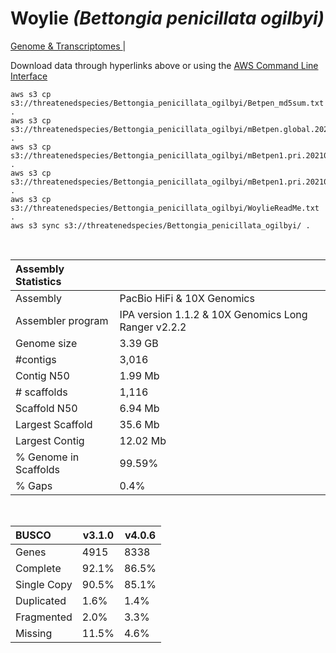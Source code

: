 # **Woylie** *(Bettongia penicillata ogilbyi)* 

[Genome & Transcriptomes ](https://threatenedspecies.s3.ap-southeast-2.amazonaws.com/index.html) | 

Download data through hyperlinks above or using the [AWS Command Line Interface](https://docs.aws.amazon.com/cli/latest/userguide/cli-chap-install.html)
  
```
aws s3 cp s3://threatenedspecies/Bettongia_penicillata_ogilbyi/Betpen_md5sum.txt .
aws s3 cp s3://threatenedspecies/Bettongia_penicillata_ogilbyi/mBetpen.global.20210916.fasta.gz .
aws s3 cp s3://threatenedspecies/Bettongia_penicillata_ogilbyi/mBetpen1.pri.20210916.fasta.gz .
aws s3 cp s3://threatenedspecies/Bettongia_penicillata_ogilbyi/mBetpen1.pri.20210916.gff3.gz .
aws s3 cp s3://threatenedspecies/Bettongia_penicillata_ogilbyi/WoylieReadMe.txt .
aws s3 sync s3://threatenedspecies/Bettongia_penicillata_ogilbyi/ .
```

<br>

| Assembly Statistics |  |
|:--- | --- |
| Assembly    | PacBio HiFi & 10X Genomics |
| Assembler program |  IPA version 1.1.2 & 10X Genomics Long Ranger v2.2.2 |
| Genome size | 3.39 GB |
| #contigs | 3,016 |
| Contig N50 | 1.99 Mb |
| # scaffolds | 1,116 |
| Scaffold N50 | 6.94 Mb |
| Largest Scaffold | 35.6 Mb |
| Largest Contig | 12.02 Mb |
| % Genome in Scaffolds | 99.59% |
| % Gaps | 0.4% |

<br>

| **BUSCO** | **v3.1.0** | **v4.0.6** |
|:--- | --- | --- |
| Genes    | 4915 | 8338 |
| Complete    | 92.1% | 86.5% |
| Single Copy |  90.5% |  85.1% |
| Duplicated | 1.6% |  1.4% |
| Fragmented | 2.0% |  3.3% |
| Missing | 11.5%  |  4.6% |
